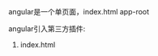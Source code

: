 angular是一个单页面，index.html app-root

angular引入第三方插件:

1. index.html <link> <script>
2. angular.json  styles scripts只认本地文件，不请求远程文件
3. npm install  import导入 



NgModules



















































![overview2](D:\front-end-note\images\angular\overview2.png)









## 表单

`FormControl`、`FormArray`、`FormGroup`一同构成`Angular`表单三大基础功能模块。

### `FormControl`

`FormControl`追踪单个控件的值和验证状态。

#### 使用：实例化`FormControl`

1. 一个参数——传递一个`value`值

   ```js
   const ctrl = new FormControl('some value');
   console.log(ctrl.value); // 'some value'
   ```

2. 一个参数——传递一个状态对象，对象包括初始值和当前控件是否被禁用的状态。传递对象时必须同时包含`value`和`disabled`两个属性，只指定`value`的话会有意外的结果：

   ```js
   const ctrl_1 = new FormControl({
   	value: 'some value_1',
   	disabled: true
   });
   const ctrl_2 = new FormControl({
   	value: 'some value_2'
   });
   console.log(ctrl_1.value); // 'some value_1'
   console.log(ctrl_1.status); // 'DISABLED'
   console.log(ctrl_2.value); // {value: 'some value_2'}
   ```

3. 多个参数——可传入同步验证器作为第二个参数，传入异步验证器作为第三个参数：

   ```js
       const ctrl = new FormControl({value: '', disabled: false}, Validators.required;
       console.log(ctrl.value); // ''
       console.log(ctrl.status); // 'INVALID'
       console.log(ctrl.valid); // false 
   ```



#### `Class`

```js
class FormControl {
  constructor(formState?: any,
               validator?: ValidatorFn | ValidatorFn[] | null,
      		   asyncValidator?: AsyncValidatorFn | AsyncValidatorFn[] | null);

  /*
  * 设置控件的value值
  */
  setValue(value: any, options?: {
           onlySelf?: boolean; // 默认为false，如果为true，则当前操作只会影响控件本身的验证状态，不会影响父节点
           emitEvent?: boolean; // 默认为true，当前操作会发送一个valueChanges事件
           emitModelToViewChange?: boolean; // 默认为true，当前操作会发送onChange事件通知视图
           emitViewToModelChange?: boolean; // 默认为true，当前操作会触发ngModelChange事件更新模型
           }): void;
  
  /*
  * 
  */
  patchValue(value: any, options?: {
             onlySelf?: boolean;
             emitEvent?: boolean;
             emitModelToViewChange?: boolean;
             emitViewToModelChange?: boolean;
             }): void;
  
  /*
  * 
  */
  reset(formState?: any, options?: {
        onlySelf?: boolean;
        emitEvent?: boolean;
        }): void;
  
  /*
  * 注册一个监听变化的事件监听器
  */
  registerOnChange(fn: Function) : void;
  
  /*
  * 注册一个监听控件禁用状态变化的事件监听器
  */
  registerOnDisabledChange(fn: (isDisabled: boolean) => void) : void;
}
```





### `FormArray`

### `FormGroup`

### `FormBuilder`

